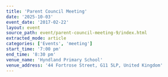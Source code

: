```yaml
---
title: 'Parent Council Meeting'
date: '2025-10-03'
event_date: '2017-02-22'
layout: event
source_path: event/parent-council-meeting-9/index.html
extracted_mode: article
categories: ['Events', 'meeting']
start_time: '7:00 pm'
end_time: '8:30 pm'
venue_name: 'Hyndland Primary School'
venue_address: '44 Fortrose Street, G11 5LP, United Kingdom'
---
```

